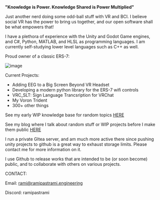 **"Knowledge is Power. Knowledge Shared is Power Multiplied"**

Just another nerd doing some odd-ball stuff with VR and BCI. I believe social VR has the power to bring us together, and our open software shall be what empowers that!

I have a plethora of experience with the Unity and Godot Game engines, and C#, Python, MATLAB, and HLSL as programming languages. I am currently self-studying lower level languages such as C++ as well.

Proud owner of a classic ERS-7:

![image](https://github.com/Rami-Pastrami/Rami-Pastrami/assets/25966197/182b5e29-de08-4217-8c1e-2b10fe77770b)

Current Projects:

- Adding EEG to a Big Screen Beyond VR Headset
- Developing a modern python library for the ERS-7 wifi controls
- VRC_SLT: Sign Language Trancsription for VRChat
- My Voron Trident
- 300+ other things

See my early WIP knowledge base for random topics [HERE](https://knowledge.ramipastrami.engineering/)

See my blog where I talk about random stuff or  WIP projects before I make them public [HERE](https://ramipastrami.engineering/)

I run a private GItea server, and am much more active there since pushing unity projects to github is a great way to exhaust storage limits. Please contact me for more information on it.

I use Github to release works that are intended to be (or soon become) public, and to collaborate with others on various projects.

CONTACT:

Email: [rami@ramipastrami.engineering](mailto:rami@ramipastrami.engineering) 

Discord: ramipastrami
